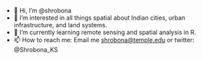 - 👋 Hi, I’m @shrobona
- 👀 I’m interested in all things spatial about Indian cities, urban infrastructure, and land systems.
- 🌱 I’m currently learning remote sensing and spatial analysis in R.
- 📫 How to reach me: Email me shrobona@temple.edu or twitter: @Shrobona_KS

<!---
shrobona/shrobona is a ✨ special ✨ repository because its `README.md` (this file) appears on your GitHub profile.
You can click the Preview link to take a look at your changes.
--->
